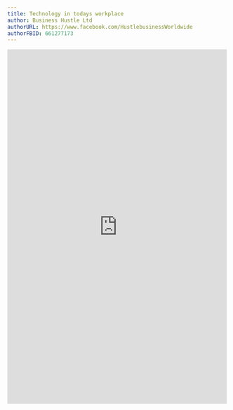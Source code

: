 ```yaml
---
title: Technology in todays workplace 
author: Business Hustle Ltd
authorURL: https://www.facebook.com/HustlebusinessWorldwide
authorFBID: 661277173
---
```

 <iframe src="https://www.facebook.com/plugins/post.php?href=https%3A%2F%2Fwww.facebook.com%2FHustlebusinessWorldwide%2Fposts%2F1116537602185343&show_text=true&width=500" width="500" height="809" style="border:none;overflow:hidden" scrolling="no" frameborder="0" allowfullscreen="true" allow="autoplay; clipboard-write; encrypted-media; picture-in-picture; web-share"></iframe>
